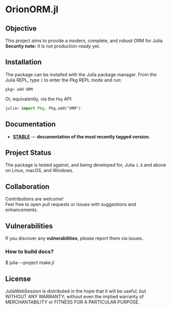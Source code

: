 # OrionORM.jl

## Objective

This project aims to provide a modern, complete, and robust ORM for Julia.  
**Security note:** It is not production-ready yet.


## Installation

The package can be installed with the Julia package manager.
From the Julia REPL, type `]` to enter the Pkg REPL mode and run:

```
pkg> add ORM
```

Or, equivalently, via the `Pkg` API:

```julia
julia> import Pkg; Pkg.add("ORM")
```

## Documentation

- [**STABLE**](https://thiago-simoes.github.io/OrionORM.jl/build/) &mdash; **documentation of the most recently tagged version.**

## Project Status

The package is tested against, and being developed for, Julia `1.6` and above on Linux, macOS, and Windows.


## Collaboration

Contributions are welcome!  
Feel free to open pull requests or issues with suggestions and enhancements.

## Vulnerabilities

If you discover any **vulnerabilities**, please report them via issues.


### How to build docs?
$ julia --project make.jl

## License
JuliaWebSession is distributed in the hope that it will be useful,
but WITHOUT ANY WARRANTY; without even the implied warranty of
MERCHANTABILITY or FITNESS FOR A PARTICULAR PURPOSE.
